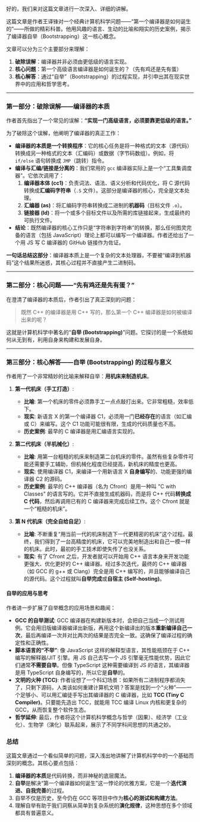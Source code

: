 好的，我们来对这篇文章进行一次深入、详细的讲解。

这篇文章是作者王译锋对一个经典计算机科学问题——“第一个编译器是如何诞生的”——所做的精彩科普。他用风趣的语言、生动的比喻和翔实的历史案例，揭示了编译器自举（Bootstrapping）这一核心概念。

文章可以分为三个主要部分来理解：

1.  **破除误解**：编译器并非必须由更低级的语言实现。
2.  **核心问题**：第一个高级语言编译器是如何诞生的？（先有鸡还是先有蛋）
3.  **核心解答**：通过“自举”（Bootstrapping）的过程实现，并引申出其在现实世界中的应用和哲学思考。

---

### 第一部分：破除误解——编译器的本质

作者首先指出了一个常见的误解：**“实现一门高级语言，必须要靠更低级的语言。”**

为了破除这个误解，他阐明了编译器的真正工作：

- **编译器的本质是一个转换程序**：它的核心任务是将一种格式的文本（源代码）转换成另一种格式的文本（汇编码）或数据（字节码数组）。例如，将 `if/else` 语句转换成 `JMP`（跳转）指令。
- **编译与汇编/链接是分离的**：我们常用的 `gcc` 编译器实际上是一个“工具集调度器”。它依次调用了：
  1.  **编译器本体 (cc1)**：负责词法、语法、语义分析和代码优化，将 C 源代码转换成**汇编码字符串**（`.S` 文件）。这部分是编译器的核心，完全是文本处理。
  2.  **汇编器 (as)**：将汇编码字符串转换成二进制的**机器码**（目标文件 `.o`）。
  3.  **链接器 (ld)**：将一个或多个目标文件以及所需的库链接起来，生成最终的可执行文件。
- **结论**：既然编译器的核心工作只是“字符串到字符串”的转换，那么任何图灵完备的语言（包括 JavaScript）理论上都可以编写一个编译器。作者还给出了一个用 JS 写 C 编译器的 GitHub 链接作为佐证。

**一句话总结这部分**：编译器本质上是一个复杂的文本处理器，不要被“编译到机器码”这个结果所迷惑，其核心过程并不直接产生二进制码。

---

### 第二部分：核心问题——“先有鸡还是先有蛋？”

在澄清了编译器的本质后，作者引出了真正深刻的问题：

> 既然 C++ 的编译器是用 C++ 写的，那么第一个 C++ 编译器是如何被编译出来的呢？

这就是计算机科学中著名的“**自举 (Bootstrapping)**”问题。它探讨的是一个系统如何从无到有，利用自身来构建和发展自身。

---

### 第三部分：核心解答——自举 (Bootstrapping) 的过程与意义

作者用了一个非常精妙的比喻来解释自举：**用机床来制造机床**。

1.  **第一代机床（手工打造）**:

    - **比喻**: 第一个机床的零件必须靠手工一点点敲打出来。它非常粗糙，效率低下。
    - **现实**: 新语言 X 的第一个编译器 C1，必须用一门**已经存在**的语言（如汇编或 C）来编写。这个 C1 功能可能很有限，生成的代码质量也不高。
    - **历史案例**: 最早的 C 编译器是用汇编语言实现的。

2.  **第二代机床（半机械化）**:

    - **比喻**: 用第一台粗糙的机床来制造第二台机床的零件。虽然有些复杂零件可能还需要手工辅助，但机械化程度已经提高，新机床的精度也更高。
    - **现实**: 使用编译器 C1，来编译一个用新语言 X **自身编写**的、功能更强的编译器 C2 的源码。
    - **历史案例**: 最早的 C++ 编译器（名为 Cfront）是用一种叫 "C with Classes" 的语言写的。它并不直接生成机器码，而是将 C++ 代码**转换成 C 代码**，然后再调用已有的 C 编译器来完成后续工作。这个 Cfront 就是一个“粗糙的机床”。

3.  **第 N 代机床（完全自给自足）**:
    - **比喻**: 不断重复“用当前一代的机床制造下一代更精密的机床”这个过程。最终，我们得到了一台高精度的机床，它可以完美地制造出和自己一模一样的机床。此时，最初的手工技术即使失传了也没关系。
    - **现实**: 有了 Cfront 之后，开发者就可以开始用 C++ 语言本身来开发功能更强大、优化更好的 C++ 编译器。经过多次迭代，最终的 C++ 编译器（如 GCC 的 g++ 或 Clang）完全是用 C++ 编写的，并且能够编译自己的源代码。这个过程就叫**自举完成**或**自宿主 (Self-hosting)**。

#### 自举的应用与思考

作者进一步扩展了自举概念的应用场景和趣闻：

- **GCC 的自举测试**: GCC 编译器在构建新版本时，会把自己当成一个测试用例。它会用旧版编译器编译出新版，再用这个新编译出的版本**重新编译自己一次**，最后再编译一次并对比两次的结果是否完全一致。这确保了编译过程的确定性和正确性。
- **脚本语言的“不举”**: 像 JavaScript 这样的解释型语言，其性能瓶颈在于 C++ 编写的解释器/JIT 引擎。用 JS 自己去写一个 JS 引擎毫无性能优势，因此它们通常**不需要自举**。但像 TypeScript 这种需要编译到 JS 的语言，其编译器是用 TypeScript 自身编写的，所以它是**自举**的。
- **文明的火种 (TCC)**: 作者设想了一个科幻场景：如果所有二进制程序都消失了，只剩下源码，人类该如何重建计算机文明？答案是找到一个“火种”——一个足够小、可以用汇编徒手写出其编译器的 C 编译器，比如 **TCC (Tiny C Compiler)**。只要能先造出 TCC，就能用 TCC 编译 Linux 内核和更复杂的 GCC，从而恢复整个软件生态。
- **哲学延伸**: 最后，作者将这个计算机科学概念与哲学（因果）、经济学（工业化）、生物学（演化）联系起来，展示了不同学科间思想的共通之妙。

### 总结

这篇文章通过一个看似简单的问题，深入浅出地讲解了计算机科学中的一个基础而深刻的概念。其核心要点包括：

1.  **编译器的本质**是代码转换，而非神秘的底层魔法。
2.  **自举**是解决“第一个编译器如何诞生”这一悖论的优雅方案，它是一个**迭代演进、自我完善**的过程。
3.  自举不仅是历史，至今仍在 GCC 等项目中作为**核心的测试和构建方法**。
4.  理解自举有助于我们洞察从简单到复杂系统的**演化规律**，这种思想在多个领域都具有普遍意义。
